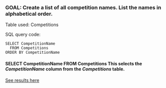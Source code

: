 
### GOAL: Create a list of all competition names. List the names in alphabetical order.

Table used: Competitions


SQL query code:
```  
SELECT CompetitionName
  FROM Competitions
ORDER BY CompetitionName
```

#### SELECT CompetitionName FROM Competitions **This selects the *CompetitionName* column from the _Competitions_ table.**


[See results here](https://www.kaggle.com/lochleven/meta-kaggle/competition-list1/run/96425)
